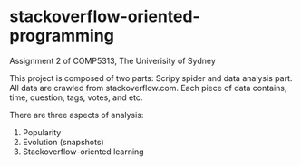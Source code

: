 # stackoverflow-oriented-programming

Assignment 2 of COMP5313, The Univerisity of Sydney

This project is composed of two parts:  Scripy spider and data analysis part. All data are crawled from stackoverflow.com. Each piece of data contains, time, question, tags, votes, and etc.

There are three aspects of analysis:

1. Popularity
2. Evolution (snapshots)
3. Stackoverflow-oriented learning
